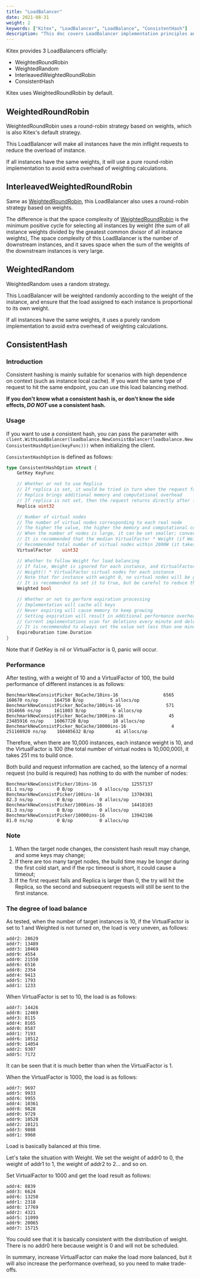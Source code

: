 ```yaml
---
title: "LoadBalancer"
date: 2021-08-31
weight: 2
keywords: ["Kitex", "LoadBalancer", "LoadBalance", "ConsistentHash"]
description: "This doc covers LoadBalancer implementation principles and usage guidelines provided by Kitex."
---
```


Kitex provides 3 LoadBalancers officially:

- WeightedRoundRobin
- WeightedRandom
- InterleavedWeightedRoundRobin
- ConsistentHash

Kitex uses WeightedRoundRobin by default.

## WeightedRoundRobin

WeightedRoundRobin uses a round-robin strategy based on weights, which is also Kitex's default strategy.

This LoadBalancer will make all instances have the min inflight requests to reduce the overload of instance. 

If all instances have the same weights, it will use a pure round-robin implementation to avoid extra overhead of weighting calculations.

## InterleavedWeightedRoundRobin

Same as [WeightedRoundRobin](#weightedroundrobin), this LoadBalancer also uses a round-robin strategy based on weights.

The difference is that the space complexity of [WeightedRoundRobin](#weightedroundrobin) is the minimum positive cycle for selecting all instances by weight (the sum of all instance weights divided by the greatest common divisor of all instance weights),
The space complexity of this LoadBalancer is the number of downstream instances, and it saves space when the sum of the weights of the downstream instances is very large.

## WeightedRandom

WeightedRandom uses a random strategy.

This LoadBalancer will be weighted randomly according to the weight of the instance, and ensure that the load assigned to each instance is proportional to its own weight.

If all instances have the same weights, it uses a purely random implementation to avoid extra overhead of weighting calculations.

## ConsistentHash

### Introduction

Consistent hashing is mainly suitable for scenarios with high dependence on context (such as instance local cache). If you want the same type of request to hit the same endpoint, you can use this load balancing method.

**If you don't know what a consistent hash is, or don't know the side effects, _DO NOT_ use a consistent hash.**

### Usage

If you want to use a consistent hash, you can pass the parameter with `client.WithLoadBalancer(loadbalance.NewConsistBalancer(loadbalance.NewConsistentHashOption(keyFunc)))` when initializing the client.

`ConsistentHashOption` is defined as follows:

```go
type ConsistentHashOption struct {
    GetKey KeyFunc

    // Whether or not to use Replica
    // If replica is set, it would be tried in turn when the request fails (connection failure)
    // Replica brings additional memory and computational overhead
    // If replica is not set, then the request returns directly after failure (connection failure)
    Replica uint32

    // Number of virtual nodes
    // The number of virtual nodes corresponding to each real node
    // The higher the value, the higher the memory and computational cost, and the more balanced the load
    // When the number of nodes is large, it can be set smaller; conversely, it can be set larger
    // It is recommended that the median VirtualFactor * Weight (if Weighted is true) is around 1000, and the load should be well balanced
    // Recommended total number of virtual nodes within 2000W (it takes 250ms to build once under 1000W, but it is theoretically fine to build in the background within 3s)
    VirtualFactor    uint32

    // Whether to follow Weight for load balancing
    // If false, Weight is ignored for each instance, and VirtualFactor virtual nodes are generated for indiscriminate load balancing
    // Weight() * VirtualFactor virtual nodes for each instance
    // Note that for instance with weight 0, no virtual nodes will be generated regardless of the VirtualFactor number
    // It is recommended to set it to true, but be careful to reduce the VirtualFactor appropriately
    Weighted bool

    // Whether or not to perform expiration processing
    // Implementation will cache all keys
    // Never expiring will cause memory to keep growing
    // Setting expiration will result in additional performance overhead
    // Current implementations scan for deletions every minute and delete once when the instance changes rebuild
    // It is recommended to always set the value not less than one minute
    ExpireDuration time.Duration
}
```

Note that if GetKey is nil or VirtualFactor is 0, panic will occur.

### Performance

After testing, with a weight of 10 and a VirtualFactor of 100, the build performance of different instances is as follows:

```
BenchmarkNewConsistPicker_NoCache/10ins-16                 6565        160670 ns/op      164750 B/op          5 allocs/op
BenchmarkNewConsistPicker_NoCache/100ins-16                 571       1914666 ns/op     1611803 B/op          6 allocs/op
BenchmarkNewConsistPicker_NoCache/1000ins-16                 45      23485916 ns/op    16067720 B/op         10 allocs/op
BenchmarkNewConsistPicker_NoCache/10000ins-16                 4     251160920 ns/op    160405632 B/op        41 allocs/op
```

Therefore, when there are 10,000 instances, each instance weight is 10, and the VirtualFactor is 100 (the total number of virtual nodes is 10,000,000), it takes 251 ms to build once.

Both build and request information are cached, so the latency of a normal request (no build is required) has nothing to do with the number of nodes:

```
BenchmarkNewConsistPicker/10ins-16             12557137            81.1 ns/op         0 B/op          0 allocs/op 
BenchmarkNewConsistPicker/100ins-16            13704381            82.3 ns/op         0 B/op          0 allocs/op 
BenchmarkNewConsistPicker/1000ins-16           14418103            81.3 ns/op         0 B/op          0 allocs/op 
BenchmarkNewConsistPicker/10000ins-16          13942186            81.0 ns/op         0 B/op          0 allocs/op
```

### Note

1. When the target node changes, the consistent hash result may change, and some keys may change;
2. If there are too many target nodes, the build time may be longer during the first cold start, and if the rpc timeout is short, it could cause a timeout;
3. If the first request fails and Replica is larger than 0, the try will hit the Replica, so the second and subsequent requests will still be sent to the first instance.

### The degree of load balance

As tested, when the number of target instances is 10, if the VirtualFactor is set to 1 and Weighted is not turned on, the load is very uneven, as follows:

```
addr2: 28629
addr7: 13489
addr3: 10469
addr9: 4554
addr0: 21550
addr6: 6516
addr8: 2354
addr4: 9413
addr5: 1793
addr1: 1233
```

When VirtualFactor is set to 10, the load is as follows:

```
addr7: 14426
addr8: 12469
addr3: 8115
addr4: 8165
addr0: 8587
addr1: 7193
addr6: 10512
addr9: 14054
addr2: 9307
addr5: 7172
```

It can be seen that it is much better than when the VirtualFactor is 1.

When the VirtualFactor is 1000, the load is as follows:

```
addr7: 9697
addr5: 9933
addr6: 9955
addr4: 10361
addr8: 9828
addr0: 9729
addr9: 10528
addr2: 10121
addr3: 9888
addr1: 9960
```

Load is basically balanced at this time.

Let's take the situation with Weight. We set the weight of addr0 to 0, the weight of addr1 to 1, the weight of addr2 to 2... and so on.

Set VirtualFactor to 1000 and get the load result as follows:

```
addr4: 8839
addr3: 6624
addr6: 13250
addr1: 2318
addr8: 17769
addr2: 4321
addr5: 11099
addr9: 20065
addr7: 15715
```

You could see that it is basically consistent with the distribution of weight. There is no addr0 here because weight is 0 and will not be scheduled.

In summary, increase VirtualFactor can make the load more balanced, but it will also increase the performance overhead, so you need to make trade-offs.
